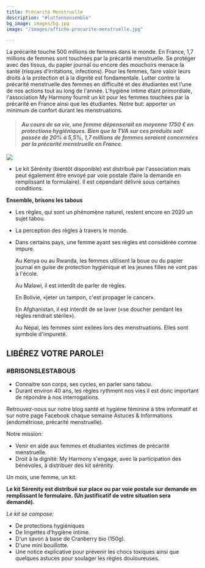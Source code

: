 ```yaml
---
title: Précarité Menstruelle
description: "#luttonsensemble"
bg_image: images/bg.jpg
image: "/images/affiche-precarite-menstruelle.jpg"

---
```

La précarité touche 500 millions de femmes dans le monde. En France, 1,7 millions de femmes sont touchées par la précarité menstruelle. Se protéger avec des tissus, du papier journal ou encore des mouchoirs menace la santé (risques d'irritations, infections). Pour les femmes, faire valoir leurs droits à la protection et à la dignité est fondamentale. Lutter contre la précarité menstruelle des femmes en difficulté et des étudiantes est l'une de nos actions tout au long de l'année. L'hygiène intime étant primordiale, l'association My Harmony fournit un kit pour les femmes touchées par la précarité en France ainsi que les étudiantes. Notre but: apporter un minimum de confort durant les menstruations.

> #### _Au cours de sa vie, une femme dépenserait en moyenne 1750 € en protections hygiéniques. Bien que la TVA sur ces produits soit passée de 20% à 5,5%, 1,7 millions de femmes seraient concernées par la précarité menstruelle en France._

![](/images/image-regles.png)

* Le kit Sérénity (bientôt disponible) est distribué par l'association mais peut également être envoyé par voie postale (faire la demande en remplissant le formulaire). Il est cependant délivré sous certaines conditions.

**Ensemble, brisons les tabous**

* Les règles, qui sont un phénomène naturel, restent encore en 2020 un sujet tabou.
* La perception des règles à travers le monde.
* Dans certains pays, une femme ayant ses règles est considérée comme impure.

  Au Kenya ou au Rwanda, les femmes utilisent la boue ou du papier journal en guise de protection hygiénique et les jeunes filles ne vont pas à l'école.

  Au Malawi, il est interdit de parler de règles.

  En Bolivie, «jeter un tampon, c'est propager le cancer».

  En Afghanistan, il est interdit de se laver («se doucher pendant les règles rendrait stérile»).

  Au Népal, les femmes sont exilées lors des menstruations. Elles sont symbole d'impureté.

## **LIBÉREZ VOTRE PAROLE!**

### **#BRISONSLESTABOUS**

* Connaitre son corps, ses cycles, en parler sans tabou.
* Durant environ 40 ans, les règles rythment nos vies il est donc important de répondre à nos interrogations.

Retrouvez-nous sur notre blog santé et hygiène féminine à titre informatif et sur notre page Facebook chaque semaine Astuces & Informations (endométriose, précarité menstruelle).

Notre mission:

* Venir en aide aux femmes et étudiantes victimes de précarité menstruelle.
* Droit à la dignité: My Harmony s'engage, avec la participation des bénévoles, à distribuer des kit sérénity.

Un mois, une femme, un kit.

**Le kit Sérenity est distribué sur place ou par voie postale sur demande en remplissant le formulaire. (Un justificatif de votre situation sera demandé).**

_Le kit se compose:_

* De protections hygiéniques
* De lingettes d'hygiène intime.
* D'un savon à base de Cranberry bio (150g).
* D'une mini bouillotte.
* Une notice explicative pour prévenir les chocs toxiques ainsi que quelques astuces pour soulager les règles douloureuses.